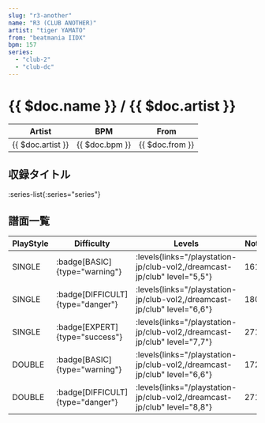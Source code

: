 ```yaml
---
slug: "r3-another"
name: "R3 (CLUB ANOTHER)"
artist: "tiger YAMATO"
from: "beatmania IIDX"
bpm: 157
series:
  - "club-2"
  - "club-dc"
---
```


# {{ $doc.name }} / {{ $doc.artist }}

|Artist|BPM|From|
|------|---|----|
|{{ $doc.artist }}|{{ $doc.bpm }}|{{ $doc.from }}|

## 収録タイトル

:series-list{:series="series"}

## 譜面一覧

|PlayStyle|Difficulty|Levels|Notes|Movie|
|---------|----------|------|-----|-----|
|SINGLE| :badge[BASIC]{type="warning"}| :levels{links="/playstation-jp/club-vol2,/dreamcast-jp/club" level="5,5"}|161/0||
|SINGLE| :badge[DIFFICULT]{type="danger"}| :levels{links="/playstation-jp/club-vol2,/dreamcast-jp/club" level="6,6"}|180/0||
|SINGLE| :badge[EXPERT]{type="success"}| :levels{links="/playstation-jp/club-vol2,/dreamcast-jp/club" level="7,7"}|271/0||
|DOUBLE| :badge[BASIC]{type="warning"}| :levels{links="/playstation-jp/club-vol2,/dreamcast-jp/club" level="6,6"}|172/0||
|DOUBLE| :badge[DIFFICULT]{type="danger"}| :levels{links="/playstation-jp/club-vol2,/dreamcast-jp/club" level="8,8"}|271/0||
